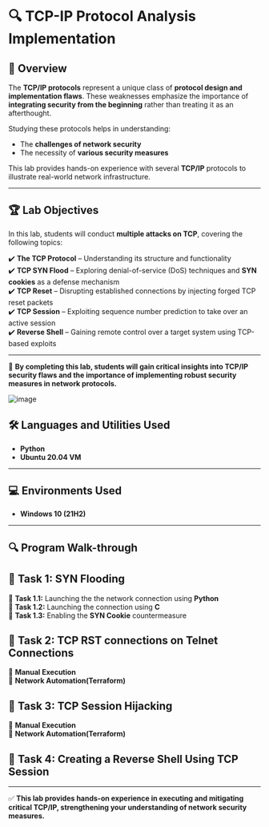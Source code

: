 # 🔍 TCP-IP Protocol Analysis Implementation  

## 📌 Overview  
The **TCP/IP protocols** represent a unique class of **protocol design and implementation flaws**. These weaknesses emphasize the importance of **integrating security from the beginning** rather than treating it as an afterthought.  

Studying these protocols helps in understanding:  
- The **challenges of network security**  
- The necessity of **various security measures**  

This lab provides hands-on experience with several **TCP/IP** protocols to illustrate real-world network infrastructure.  

---

## 🏆 Lab Objectives  
In this lab, students will conduct **multiple attacks on TCP**, covering the following topics:  

✔️ **The TCP Protocol** – Understanding its structure and functionality  
✔️ **TCP SYN Flood** – Exploring denial-of-service (DoS) techniques and **SYN cookies** as a defense mechanism  
✔️ **TCP Reset** – Disrupting established connections by injecting forged TCP reset packets  
✔️ **TCP Session** – Exploiting sequence number prediction to take over an active session  
✔️ **Reverse Shell** – Gaining remote control over a target system using TCP-based exploits  


---

🚀 **By completing this lab, students will gain critical insights into TCP/IP security flaws and the importance of implementing robust security measures in network protocols.**  


![image](https://github.com/user-attachments/assets/fb4d3fd1-1a54-4cab-92ad-9c3808f54541)



## 🛠️ Languages and Utilities Used  
- **Python**  
- **Ubuntu 20.04 VM**  

---

## 💻 Environments Used  
- **Windows 10 (21H2)**  

---

## 🔍 Program Walk-through  

## 🚀 Task 1: SYN Flooding 
🔹 **Task 1.1:** Launching the the network connection using **Python**  
🔹 **Task 1.2:** Launching the connection using **C**  
🔹 **Task 1.3:** Enabling the **SYN Cookie** countermeasure  

## 🚀 Task 2: TCP RST connections on Telnet Connections  
🔹 **Manual Execution**  
🔹 **Network Automation(Terraform)**  

## 🚀 Task 3: TCP Session Hijacking  
🔹 **Manual Execution**  
🔹 **Network Automation(Terraform)**  

## 🚀 Task 4: Creating a Reverse Shell Using TCP Session 

---

✅ **This lab provides hands-on experience in executing and mitigating critical TCP/IP, strengthening your understanding of network security measures.**  

